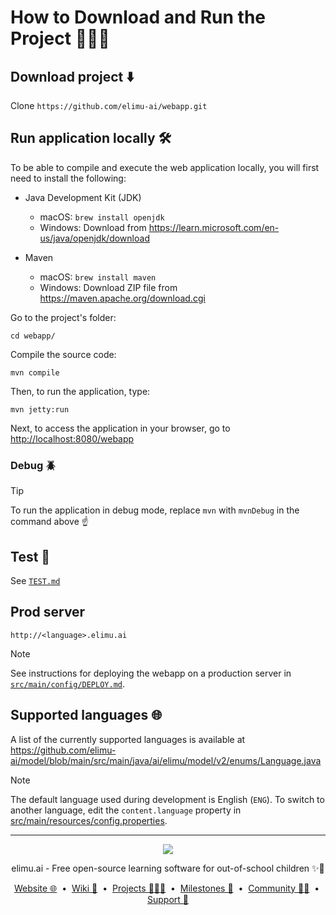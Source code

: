 # How to Download and Run the Project 👩🏽‍💻

## Download project ⬇️

Clone `https://github.com/elimu-ai/webapp.git`

## Run application locally 🛠️

To be able to compile and execute the web application locally, you will first need to install the following:

* Java Development Kit (JDK)

  * macOS: `brew install openjdk`
  * Windows: Download from https://learn.microsoft.com/en-us/java/openjdk/download

* Maven

  * macOS: `brew install maven`
  * Windows: Download ZIP file from https://maven.apache.org/download.cgi

Go to the project's folder:

    cd webapp/

Compile the source code:

    mvn compile

Then, to run the application, type:
    
    mvn jetty:run

Next, to access the application in your browser, go to [http://localhost:8080/webapp](http://localhost:8080/webapp)

### Debug 🪲

> [!TIP]
> To run the application in debug mode, replace `mvn` with `mvnDebug` in the command above ☝️

## Test 🚨

See [`TEST.md`](./TEST.md)

## Prod server

    http://<language>.elimu.ai

> [!NOTE]
> See instructions for deploying the webapp on a production server in [`src/main/config/DEPLOY.md`](./src/main/config/DEPLOY.md).

## Supported languages 🌐

A list of the currently supported languages is available at https://github.com/elimu-ai/model/blob/main/src/main/java/ai/elimu/model/v2/enums/Language.java

> [!NOTE]
> The default language used during development is English (`ENG`). To switch to another language, edit the `content.language` property in [src/main/resources/config.properties](src/main/resources/config.properties).

---

<p align="center">
  <img src="https://github.com/elimu-ai/webapp/blob/main/src/main/webapp/static/img/logo-text-256x78.png" />
</p>
<p align="center">
  elimu.ai - Free open-source learning software for out-of-school children ✨🚀
</p>
<p align="center">
  <a href="https://elimu.ai">Website 🌐</a>
  &nbsp;•&nbsp;
  <a href="https://github.com/elimu-ai/wiki#readme">Wiki 📃</a>
  &nbsp;•&nbsp;
  <a href="https://github.com/orgs/elimu-ai/projects?query=is%3Aopen">Projects 👩🏽‍💻</a>
  &nbsp;•&nbsp;
  <a href="https://github.com/elimu-ai/wiki/milestones">Milestones 🎯</a>
  &nbsp;•&nbsp;
  <a href="https://github.com/elimu-ai/wiki#open-source-community">Community 👋🏽</a>
  &nbsp;•&nbsp;
  <a href="https://www.drips.network/app/drip-lists/41305178594442616889778610143373288091511468151140966646158126636698">Support 💜</a>
</p>
